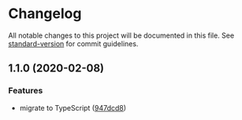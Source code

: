 # Changelog

All notable changes to this project will be documented in this file. See [standard-version](https://github.com/conventional-changelog/standard-version) for commit guidelines.

## 1.1.0 (2020-02-08)


### Features

* migrate to TypeScript ([947dcd8](https://github.com/JounQin/vue-async-modal/commit/947dcd8d6eb0220b7468a72a2ea0063600d2da17))
